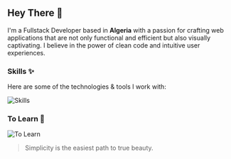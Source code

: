 ## Hey There 👋
I'm a Fullstack Developer based in **Algeria** with a passion for crafting web applications that are not only functional and efficient but also visually captivating. I believe in the power of clean code and intuitive user experiences.

### Skills ✨
Here are some of the technologies & tools I work with:

![Skills](https://skills.syvixor.com/api/icons?i=ts,python,nodejs,express,mongodb,postgresql,supabase,drizzle,storyblok,vuejs,nuxt,zod,motion,tailwindcss,unocss,github,git,npm,pnpm,docker,vscode,figma,photoshop,premierepro,chatgpt,zorinos,windows&perline=8)

### To Learn 📖
![To Learn](https://skills.syvixor.com/api/icons?i=pinia,jest&perline=8)

> Simplicity is the easiest path to true beauty.

